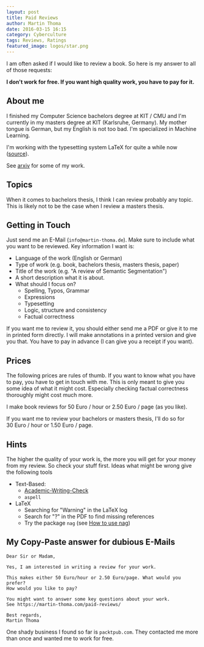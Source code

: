 ```yaml
---
layout: post
title: Paid Reviews
author: Martin Thoma
date: 2016-03-15 16:15
category: Cyberculture
tags: Reviews, Ratings
featured_image: logos/star.png
---
```

I am often asked if I would like to review a book. So here is my answer to
all of those requests:

**I don't work for free. If you want high quality work, you have to pay for it.**


## About me

I finished my Computer Science bachelors degree at KIT / CMU and I'm currently
in my masters degree at KIT (Karlsruhe, Germany). My mother tongue is German,
but my English is not too bad. I'm specialized in Machine Learning.

I'm working with the typesetting system LaTeX for quite a while now
([source](https://github.com/MartinThoma/LaTeX-examples/)).

See [arxiv](http://arxiv.org/a/thoma_m_1.html) for some of my work.


## Topics

When it comes to bachelors thesis, I think I can review probably any topic.
This is likely not to be the case when I review a masters thesis.


## Getting in Touch

Just send me an E-Mail (`info@martin-thoma.de`). Make sure to include what you
want to be reviewed. Key information I want is:

* Language of the work (English or German)
* Type of work (e.g. book, bachelors thesis, masters thesis, paper)
* Title of the work (e.g. "A review of Semantic Segmentation")
* A short description what it is about.
* What should I focus on?
    * Spelling, Typos, Grammar
    * Expressions
    * Typesetting
    * Logic, structure and consistency
    * Factual correctness

If you want me to review it, you should either send me a PDF or give it to me
in printed form directly. I will make annotations in a printed version and give
you that. You have to pay in advance (I can give you a receipt if you want).


## Prices

The following prices are rules of thumb. If you want to know what you have to
pay, you have to get in touch with me. This is only meant to give you some
idea of what it might cost. Especially checking factual correctness thoroughly
might cost much more.

I make book reviews for 50&nbsp;Euro&nbsp;/&nbsp;hour or
2.50&nbsp;Euro&nbsp;/&nbsp;page (as you like).

If you want me to review your bachelors or masters thesis, I'll do
so for 30&nbsp;Euro&nbsp;/&nbsp;hour or 1.50&nbsp;Euro&nbsp;/&nbsp;page.


## Hints

The higher the quality of your work is, the more you will get for your money
from my review. So check your stuff first. Ideas what might be wrong give the
following tools

* Text-Based:
    * [Academic-Writing-Check](https://github.com/devd/Academic-Writing-Check)
    * `aspell`
* LaTeX
    * Searching for "Warning" in the LaTeX log
    * Search for "?" in the PDF to find missing references
    * Try the package `nag` (see [How to use nag](http://tex.stackexchange.com/q/117751/5645))


## My Copy-Paste answer for dubious E-Mails

```
Dear Sir or Madam,

Yes, I am interested in writing a review for your work.

This makes either 50 Euro/hour or 2.50 Euro/page. What would you prefer?
How would you like to pay?

You might want to answer some key questions about your work.
See https://martin-thoma.com/paid-reviews/

Best regards,
Martin Thoma
```

One shady business I found so far is `packtpub.com`. They contacted me more
than once and wanted me to work for free.
